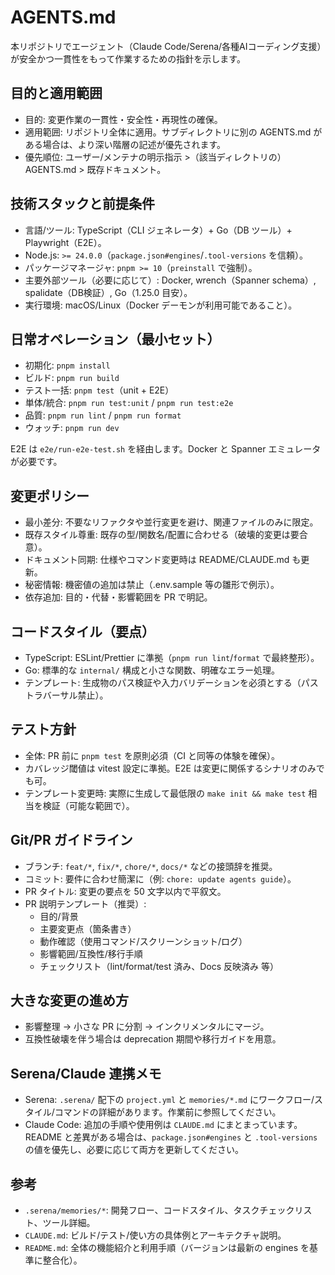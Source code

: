 # AGENTS.md

本リポジトリでエージェント（Claude Code/Serena/各種AIコーディング支援）が安全かつ一貫性をもって作業するための指針を示します。

## 目的と適用範囲
- 目的: 変更作業の一貫性・安全性・再現性の確保。
- 適用範囲: リポジトリ全体に適用。サブディレクトリに別の AGENTS.md がある場合は、より深い階層の記述が優先されます。
- 優先順位: ユーザー/メンテナの明示指示 >（該当ディレクトリの）AGENTS.md > 既存ドキュメント。

## 技術スタックと前提条件
- 言語/ツール: TypeScript（CLI ジェネレータ）+ Go（DB ツール）+ Playwright（E2E）。
- Node.js: `>= 24.0.0`（`package.json#engines`/`.tool-versions` を信頼）。
- パッケージマネージャ: `pnpm >= 10`（`preinstall` で強制）。
- 主要外部ツール（必要に応じて）: Docker, wrench（Spanner schema）, spalidate（DB検証）, Go（1.25.0 目安）。
- 実行環境: macOS/Linux（Docker デーモンが利用可能であること）。

## 日常オペレーション（最小セット）
- 初期化: `pnpm install`
- ビルド: `pnpm run build`
- テスト一括: `pnpm test`（unit + E2E）
- 単体/統合: `pnpm run test:unit` / `pnpm run test:e2e`
- 品質: `pnpm run lint` / `pnpm run format`
- ウォッチ: `pnpm run dev`

E2E は `e2e/run-e2e-test.sh` を経由します。Docker と Spanner エミュレータが必要です。

## 変更ポリシー
- 最小差分: 不要なリファクタや並行変更を避け、関連ファイルのみに限定。
- 既存スタイル尊重: 既存の型/関数名/配置に合わせる（破壊的変更は要合意）。
- ドキュメント同期: 仕様やコマンド変更時は README/CLAUDE.md も更新。
- 秘密情報: 機密値の追加は禁止（.env.sample 等の雛形で例示）。
- 依存追加: 目的・代替・影響範囲を PR で明記。

## コードスタイル（要点）
- TypeScript: ESLint/Prettier に準拠（`pnpm run lint`/`format` で最終整形）。
- Go: 標準的な `internal/` 構成と小さな関数、明確なエラー処理。
- テンプレート: 生成物のパス検証や入力バリデーションを必須とする（パストラバーサル禁止）。

## テスト方針
- 全体: PR 前に `pnpm test` を原則必須（CI と同等の体験を確保）。
- カバレッジ閾値は vitest 設定に準拠。E2E は変更に関係するシナリオのみでも可。
- テンプレート変更時: 実際に生成して最低限の `make init && make test` 相当を検証（可能な範囲で）。

## Git/PR ガイドライン
- ブランチ: `feat/*`, `fix/*`, `chore/*`, `docs/*` などの接頭辞を推奨。
- コミット: 要件に合わせ簡潔に（例: `chore: update agents guide`）。
- PR タイトル: 変更の要点を 50 文字以内で平叙文。
- PR 説明テンプレート（推奨）:
  - 目的/背景
  - 主要変更点（箇条書き）
  - 動作確認（使用コマンド/スクリーンショット/ログ）
  - 影響範囲/互換性/移行手順
  - チェックリスト（lint/format/test 済み、Docs 反映済み 等）

## 大きな変更の進め方
- 影響整理 → 小さな PR に分割 → インクリメンタルにマージ。
- 互換性破壊を伴う場合は deprecation 期間や移行ガイドを用意。

## Serena/Claude 連携メモ
- Serena: `.serena/` 配下の `project.yml` と `memories/*.md` にワークフロー/スタイル/コマンドの詳細があります。作業前に参照してください。
- Claude Code: 追加の手順や使用例は `CLAUDE.md` にまとまっています。README と差異がある場合は、`package.json#engines` と `.tool-versions` の値を優先し、必要に応じて両方を更新してください。

## 参考
- `.serena/memories/*`: 開発フロー、コードスタイル、タスクチェックリスト、ツール詳細。
- `CLAUDE.md`: ビルド/テスト/使い方の具体例とアーキテクチャ説明。
- `README.md`: 全体の機能紹介と利用手順（バージョンは最新の engines を基準に整合化）。


